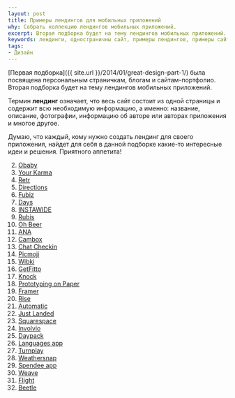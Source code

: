 ```yaml
---
layout: post
title: Примеры лендингов для мобильных приложений
why: Собрать коллекцию лендингов мобильных приложений.
excerpt: Вторая подборка будет на тему лендингов мобильных приложений.
keywords: лендинги, одностраничны сайт, примеры лендингов, примеры сайтов приложений, примеры мобильных приложений, мобильные приложения
tags:
- Дизайн
---
```


[Первая подборка]({{ site.url }}/2014/01/great-design-part-1/) была посвящена персональным страничкам, блогам и сайтам-портфолио.
Вторая подборка будет на тему лендингов мобильных приложений.

Термин **лендинг** означает, что весь сайт состоит из одной страницы и содержит всю необходимую информацию, а именно: название, описание, фотографии, информацию об авторе или авторах приложения и многое другое.

Думаю, что каждый, кому нужно создать лендинг для своего приложения, найдет для себя в данной подборке какие-то интересные идеи и решения. Приятного аппетита!

2. [Obaby](http://www.obabyapp.com/)
3. [Your Karma](https://yourkarma.com/)
5. [Retr](http://retr.io/)
6. [Directions](http://getdirections.es/)
7. [Fubiz](http://tablet.fubiz.net/)
9. [Days](https://www.days.am/)
10. [INSTAWIDE](http://www.instawide.co/)
11. [Rubis](http://rubisapp.com/)
13. [Oh Beer](http://ohbeer.com/)
14. [ANA](http://www.ana.pt/app/ANA/HTML/home.html)
15. [Cambox](http://getcambox.com/)
16. [Chat Checkin](http://www.chatcheckin.com/)
17. [Picmoji](http://picmoji.com/)
18. [Wibki](http://www.wibki.com/)
19. [GetFitto](http://www.fitto.co/)
20. [Knock](http://knocktounlock.com)
21. [Prototyping on Paper](https://popapp.in/)
22. [Framer](http://www.framerjs.com/)
23. [Rise](http://simplebots.co/)
24. [Automatic](http://www.automatic.com/)
25. [Just Landed](http://www.getjustlanded.com/)
26. [Squarespace](http://www.squarespace.com/apps#intro)
27. [Involvio](https://involvio.com/)
28. [Daypack](http://daypack.io/)
30. [Languages app](http://languagesapp.com/)
31. [Turnplay](http://turnplay.ramotion.com/en)
32. [Weathersnap](http://weathersnap.io/)
33. [Spendee app](http://www.spendeeapp.com/)
34. [Weave](http://weave.intuit.com/weave/)
35. [Flight](http://www.innovationbox.com/flight/)
36. [Beetle](http://themes.mokaine.com/beetle-wp/)
